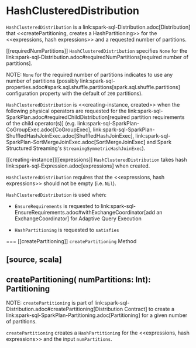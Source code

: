 # HashClusteredDistribution

`HashClusteredDistribution` is a link:spark-sql-Distribution.adoc[Distribution] that <<createPartitioning, creates a HashPartitioning>> for the <<expressions, hash expressions>> and a requested number of partitions.

[[requiredNumPartitions]]
`HashClusteredDistribution` specifies `None` for the link:spark-sql-Distribution.adoc#requiredNumPartitions[required number of partitions].

NOTE: `None` for the required number of partitions indicates to use any number of partitions (possibly link:spark-sql-properties.adoc#spark.sql.shuffle.partitions[spark.sql.shuffle.partitions] configuration property with the default of `200` partitions).

`HashClusteredDistribution` is <<creating-instance, created>> when the following physical operators are requested for the link:spark-sql-SparkPlan.adoc#requiredChildDistribution[required partition requirements of the child operator(s)] (e.g. link:spark-sql-SparkPlan-CoGroupExec.adoc[CoGroupExec], link:spark-sql-SparkPlan-ShuffledHashJoinExec.adoc[ShuffledHashJoinExec], link:spark-sql-SparkPlan-SortMergeJoinExec.adoc[SortMergeJoinExec] and Spark Structured Streaming's `StreamingSymmetricHashJoinExec`).

[[creating-instance]][[expressions]]
`HashClusteredDistribution` takes hash link:spark-sql-Expression.adoc[expressions] when created.

`HashClusteredDistribution` requires that the <<expressions, hash expressions>> should not be empty (i.e. `Nil`).

`HashClusteredDistribution` is used when:

* `EnsureRequirements` is requested to link:spark-sql-EnsureRequirements.adoc#withExchangeCoordinator[add an ExchangeCoordinator] for Adaptive Query Execution

* `HashPartitioning` is requested to `satisfies`

=== [[createPartitioning]] `createPartitioning` Method

[source, scala]
----
createPartitioning(
  numPartitions: Int): Partitioning
----

NOTE: `createPartitioning` is part of link:spark-sql-Distribution.adoc#createPartitioning[Distribution Contract] to create a link:spark-sql-SparkPlan-Partitioning.adoc[Partitioning] for a given number of partitions.

`createPartitioning` creates a `HashPartitioning` for the <<expressions, hash expressions>> and the input `numPartitions`.
